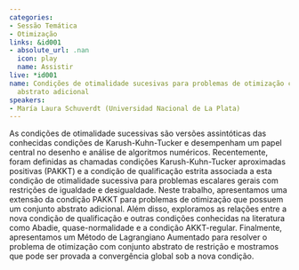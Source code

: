 ```yaml
---
categories:
- Sessão Temática
- Otimização
links: &id001
- absolute_url: .nan
  icon: play
  name: Assistir
live: *id001
name: Condições de otimalidade sucesivas para problemas de otimização com um conjunto
  abstrato adicional
speakers:
- María Laura Schuverdt (Universidad Nacional de La Plata)
---
```


As condições de otimalidade sucessivas são versões assintóticas das conhecidas condições de Karush-Kuhn-Tucker e desempenham um papel central no desenho e análise de algoritmos numéricos. Recentemente, foram definidas as chamadas condições Karush-Kuhn-Tucker aproximadas positivas (PAKKT) e a condição de qualificação estrita associada a esta condição de otimalidade sucessiva para problemas escalares gerais com restrições de igualdade e desigualdade. Neste trabalho, apresentamos uma extensão da condição PAKKT para problemas de otimização que possuem um conjunto abstrato adicional. Além disso, exploramos as relações entre a nova condição de qualificação e outras condições conhecidas na literatura como Abadie, quase-normalidade e a condição AKKT-regular. Finalmente, apresentamos um Método de Lagrangiano Aumentado para resolver o problema de otimização com conjunto abstrato de restrição e mostramos que pode ser provada a convergência global sob a nova condição.